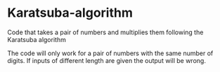 # Karatsuba-algorithm
Code that takes a pair of numbers and multiplies them following the Karatsuba algorithm

The code will only work for a pair of numbers with the same number of digits. If inputs of different length are given the output will be wrong.

